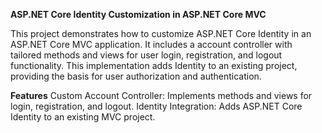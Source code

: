 **ASP.NET Core Identity Customization in ASP.NET Core MVC**

This project demonstrates how to customize ASP.NET Core Identity in an ASP.NET Core MVC application. It includes a account controller with tailored methods and views for user login, registration, and logout functionality. This implementation adds Identity to an existing project, providing the basis for user authorization and authentication.

**Features**
Custom Account Controller: Implements methods and views for login, registration, and logout.
Identity Integration: Adds ASP.NET Core Identity to an existing MVC project.
